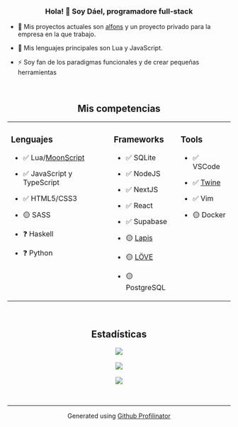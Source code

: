 ### <div align="center">Hola! 👋 Soy Dáel, programadore full-stack</div>


- 🔭 Mis proyectos actuales son [alfons](https://github.com/daelvn/alfons) y un proyecto privado para la empresa en la que trabajo.

- 🌱 Mis lenguajes principales son Lua y JavaScript.

- ⚡ Soy fan de los paradigmas funcionales y de crear pequeñas herramientas

<br />

## <div align="center">Mis competencias</div>
<table align="center">
  <tr>
    <td valign="top">



### Lenguajes
- ✅ Lua/[MoonScript](https://moonscript.org/)
- ✅ JavaScript y TypeScript
- ✅ HTML5/CSS3
- 🟡 SASS
- ❓ Haskell
- ❓ Python


    </td>
    <td valign="top">



### Frameworks
- ✅ SQLite
- ✅ NodeJS
- ✅ NextJS
- ✅ React
- ✅ Supabase
- 🟡 [Lapis](https://leafo.net/lapis/)
- 🟡 [LÖVE](https://love2d.org/)
- 🟡 PostgreSQL



    </td>
    <td valign="top">



### Tools
- ✅ VSCode
- ✅ [Twine](https://twinery.org/)
- ✅ Vim
- 🟡 Docker


    </td>
  </tr>
</table>

<br />


## <div align="center">Estadísticas</div>
<div align="center"><img
    src="https://github-readme-stats.vercel.app/api?username=daelvn&show_icons=true&count_private=true&hide_border=true"
    align="center" /></div>

<br />

<div align="center"><img
    src="https://spotify-github-profile.vercel.app/api/view?uid=daelvn&cover_image=true&theme=novatorem&show_offline=false&background_color=121212&bar_color=53b14f&bar_color_cover=false" />
</div>

<br />

<div align="center">
  <img src="https://komarev.com/ghpvc/?username=daelvn&&style=flat-square" align="center" />
</div>


<br />


<br />

----
<div align="center">Generated using <a href="https://profilinator.rishav.dev/" target="_blank">Github Profilinator</a>
</div>

